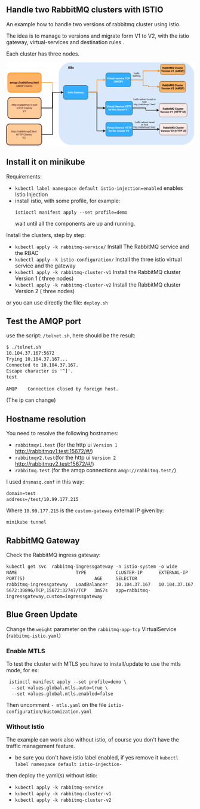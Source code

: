 ## Handle two RabbitMQ clusters with ISTIO

An example how to handle two  versions of rabbitmq cluster using istio.

The idea is to manage to versions and migrate form V1 to V2, with the istio gateway, virtual-services and destination rules .

Each cluster has three nodes.


[![Schema](https://github.com/Gsantomaggio/k8s/raw/wip/rabbitmq_traffic/img/img.png "Schema")](https://github.com/Gsantomaggio/k8s/raw/wip/rabbitmq_traffic/img/img.png "Schema")


## Install it on minikube

Requirements:
 - `kubectl label namespace default istio-injection=enabled` enables Istio Injection
 - install istio, with some profile, for example:
   ```
   istioctl manifest apply --set profile=demo
   ```
   wait until all the components are up and running.



Install the clusters, step by step:

 - `kubectl apply -k rabbitmq-service/` Install The RabbitMQ service and the RBAC
 - `kubectl apply -k istio-configuration/` Install the three istio virtual service and the gateway
 - `kubectl apply -k rabbitmq-cluster-v1` Install the RabbitMQ cluster Version 1 ( three nodes)
 - `kubectl apply -k rabbitmq-cluster-v2` Install the RabbitMQ cluster Version 2 ( three nodes)
 
or you can use directly the file: `deploy.sh` 


## Test the AMQP port

use the script: `/telnet.sh`, here should be the result:

```
$ ./telnet.sh
10.104.37.167:5672
Trying 10.104.37.167...
Connected to 10.104.37.167.
Escape character is '^]'.
test 

AMQP    Connection closed by foreign host.
```
(The ip can change)


## Hostname resolution
You need to resolve the following hostnames:
 - `rabbitmqv1.test` (for the http ui  `Version 1` http://rabbitmqv1.test:15672/#/)
 - `rabbitmqv2.test`(for the http ui `Version 2` http://rabbitmqv2.test:15672/#/)
 - `rabbitmq.test` (for the amqp connections  `amqp://rabbitmq.test/`)


I used `dnsmasq.conf` in this way:

```
domain=test
address=/test/10.99.177.215
```

Where `10.99.177.215` is the `custom-gateway` external IP given by:
```
minikube tunnel
```
## RabbitMQ Gateway

Check the RabbitMQ ingress gateway:
```
kubectl get svc  rabbitmq-ingressgateway -n istio-system -o wide
NAME                      TYPE           CLUSTER-IP      EXTERNAL-IP     PORT(S)                          AGE     SELECTOR
rabbitmq-ingressgateway   LoadBalancer   10.104.37.167   10.104.37.167   5672:30896/TCP,15672:32747/TCP   3m57s   app=rabbitmq-ingressgateway,custom=ingressgateway
```

## Blue Green Update

Change the `weight` parameter on the `rabbitmq-app-tcp` VirtualService (`rabbitmq-istio.yaml`)


### Enable MTLS 

To test the cluster with MTLS you have to install/update to use the mtls mode, for ex:
```
 istioctl manifest apply --set profile=demo \
  --set values.global.mtls.auto=true \
  --set values.global.mtls.enabled=false
```

Then uncomment `- mtls.yaml` on the file `istio-configuration/kustomization.yaml`

### Without Istio

The example can work also without istio, of course you don't have the traffic management feature.

 - be sure you don't have istio label enabled, if yes remove it `kubectl label namespace default istio-injection-`
 
 then deploy the yaml(s) without istio:
 - `kubectl apply -k rabbitmq-service`
 - `kubectl apply -k rabbitmq-cluster-v1` 
 - `kubectl apply -k rabbitmq-cluster-v2`

